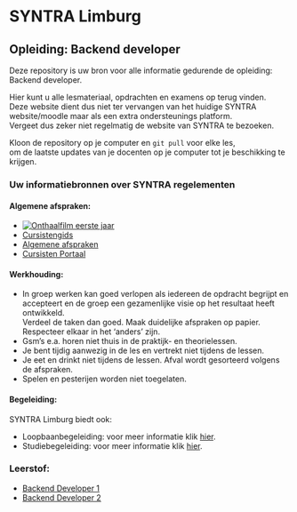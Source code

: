 # SYNTRA Limburg 

## Opleiding: Backend developer

Deze repository is uw bron voor alle informatie gedurende de opleiding: Backend developer.

Hier kunt u alle lesmateriaal, opdrachten en examens op terug vinden. \
Deze website dient dus niet ter vervangen van het huidige SYNTRA \
website/moodle maar als een extra ondersteunings platform. \
Vergeet dus zeker niet regelmatig de website van SYNTRA te bezoeken.

Kloon de repository op je computer en `git pull` voor elke les, \
om de laatste updates van je docenten op je computer tot je beschikking te krijgen.

### Uw informatiebronnen over SYNTRA regelementen 

#### Algemene afspraken:

- [![Onthaalfilm eerste jaar](http://img.youtube.com/vi/XQi6vnNxzQw/0.jpg)](http://www.youtube.com/watch?v=XQi6vnNxzQw "Onthaalfilm")
- [Cursistengids](https://sim.syntra-limburg.be/images/cursisten/Cursistengids_CJ_2018-2019.pdf)
- [Algemene afspraken]( https://syntra-cloud.be/lim/pluginfile.php/2248/mod_folder/content/0/Afspraken%20algemeen.pdf?forcedownload=1)
- [Cursisten Portaal](https://cursist.syntra-limburg.be/)


#### Werkhouding:

- In groep werken kan goed verlopen als iedereen de opdracht begrijpt en accepteert en de groep een gezamenlijke visie op het resultaat heeft ontwikkeld. \
Verdeel de taken dan goed. Maak duidelijke afspraken op papier. Respecteer elkaar in het ‘anders’ zijn.
- Gsm’s e.a. horen niet thuis in de praktijk- en theorielessen.
- Je bent tijdig aanwezig in de les en vertrekt niet tijdens de lessen.
- Je eet en drinkt niet tijdens de lessen. Afval wordt gesorteerd volgens de afspraken.
- Spelen en pesterijen worden niet toegelaten.


#### Begeleiding:

SYNTRA Limburg biedt ook:
- Loopbaanbegeleiding: voor meer informatie klik [hier]( https://sim.syntra-limburg.be/images/cursisten/LBB_Cursistenportaal.pptx). 
- Studiebegeleiding: voor meer informatie klik [hier]( https://www.syntra-limburg.be/klantencentrum/studeren-bij-syntra-studie-en-loopbaanbegeleiding/er-begeleiding-voorzien).


### Leerstof:

 - [Backend Developer 1](./Backend-Developer-1/)
 - [Backend Developer 2](./Backend-Developer-2/)
